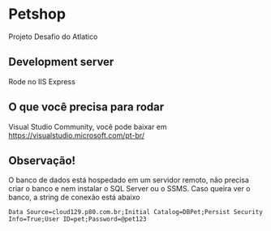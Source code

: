 # Petshop

Projeto Desafio do Atlatico

## Development server
Rode no IIS Express

## O que você precisa para rodar
Visual Studio Community, você pode baixar em https://visualstudio.microsoft.com/pt-br/

## Observação!
O banco de dados está hospedado em um servidor remoto, não precisa criar o banco e nem instalar o SQL Server ou o SSMS. Caso queira ver o banco, a string de conexão está abaixo   

`Data Source=cloud129.p80.com.br;Initial Catalog=DBPet;Persist Security Info=True;User ID=pet;Password=@pet123`